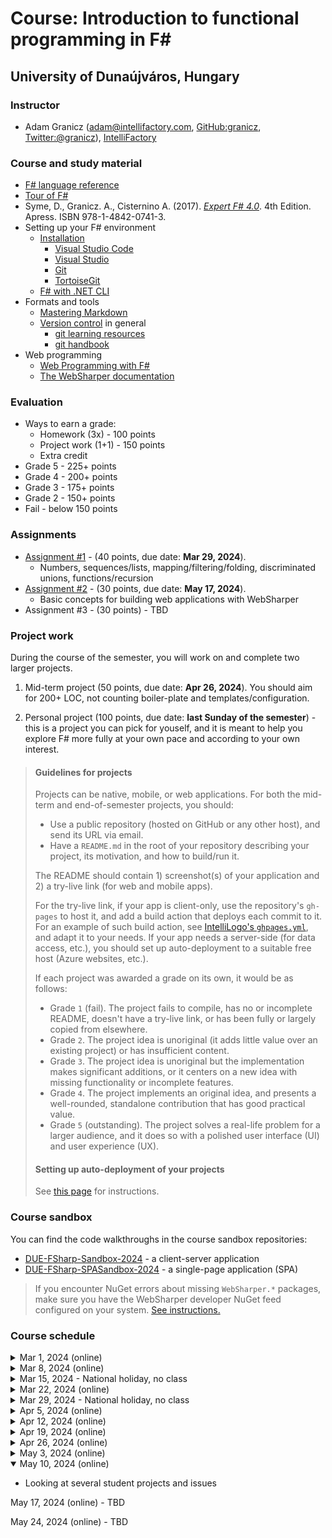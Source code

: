# Course: Introduction to functional programming in F\#

## University of Dunaújváros, Hungary

### Instructor

* Adam Granicz (adam@intellifactory.com, [GitHub:granicz](https://github.com/granicz), [Twitter:@granicz](https://twitter.com/granicz)), [IntelliFactory](https://intellifactory.com)

### Course and study material

* [F# language reference](https://docs.microsoft.com/en-us/dotnet/fsharp/language-reference/)
* [Tour of F#](https://docs.microsoft.com/en-us/dotnet/fsharp/tour)
* Syme, D., Granicz. A., Cisternino A. (2017). *[Expert F# 4.0](https://www.apress.com/gp/book/9781484207413)*. 4th Edition. Apress. ISBN 978-1-4842-0741-3.
* Setting up your F# environment
  * [Installation](https://docs.microsoft.com/en-us/dotnet/fsharp/get-started/install-fsharp)
    * [Visual Studio Code](https://docs.microsoft.com/en-us/dotnet/fsharp/get-started/get-started-vscode)
    * [Visual Studio](https://docs.microsoft.com/en-us/dotnet/fsharp/get-started/get-started-visual-studio)
    * [Git](https://git-scm.com/book/en/v2/Getting-Started-Installing-Git)
    * [TortoiseGit](https://tortoisegit.org/)
  * [F# with .NET CLI](https://docs.microsoft.com/en-us/dotnet/fsharp/get-started/get-started-command-line)
* Formats and tools
  * [Mastering Markdown](https://guides.github.com/features/mastering-markdown/)
  * [Version control](https://en.wikipedia.org/wiki/Version_control) in general
    * [git learning resources](https://try.github.io/)
    * [git handbook](https://guides.github.com/introduction/git-handbook/)
* Web programming
  * [Web Programming with F\#](https://fsharp.org/guides/web/)
  * [The WebSharper documentation](http://developers.websharper.com/)

### Evaluation

* Ways to earn a grade:
  * Homework (3x) - 100 points
  * Project work (1+1) - 150 points
  * Extra credit
* Grade 5 - 225+ points
* Grade 4 - 200+ points
* Grade 3 - 175+ points
* Grade 2 - 150+ points
* Fail - below 150 points

### Assignments

* [Assignment #1](assignment-01.md) - (40 points, due date: **Mar 29, 2024**).
  * Numbers, sequences/lists, mapping/filtering/folding, discriminated unions, functions/recursion
* [Assignment #2](assignment-02.md) - (30 points, due date: **May 17, 2024**).
  * Basic concepts for building web applications with WebSharper
* Assignment #3 - (30 points) - TBD

### Project work

During the course of the semester, you will work on and complete two larger projects.

1. Mid-term project (50 points, due date: **Apr 26, 2024**). You should aim for 200+ LOC, not counting boiler-plate and templates/configuration.

2. Personal project (100 points, due date: **last Sunday of the semester**) - this is a project you can pick for youself, and it is meant to help you explore F# more fully at your own pace and according to your own interest.

> #### Guidelines for projects
> Projects can be native, mobile, or web applications. For both the mid-term and end-of-semester projects, you should:
> * Use a public repository (hosted on GitHub or any other host), and send its URL via email.
> * Have a `README.md` in the root of your repository describing your project, its motivation, and how to build/run it.
>
> The README should contain 1) screenshot(s) of your application and 2) a try-live link (for web and mobile apps).
>
> For the try-live link, if your app is client-only, use the repository's `gh-pages` to host it, and add a build action that deploys each commit to it. For an example of such build action, see [IntelliLogo's `ghpages.yml`](https://github.com/granicz/IntelliLogo/blob/master/.github/workflows/ghpages.yml), and adapt it to your needs. If your app needs a server-side (for data access, etc.), you should set up auto-deployment to a suitable free host (Azure websites, etc.).
>
> If each project was awarded a grade on its own, it would be as follows:
>
> * Grade `1` (fail). The project fails to compile, has no or incomplete README, doesn't have a try-live link, or has been fully or largely copied from elsewhere.
> * Grade `2`. The project idea is unoriginal (it adds little value over an existing project) or has insufficient content.
> * Grade `3`. The project idea is unoriginal but the implementation makes significant additions, or it centers on a new idea with missing functionality or incomplete features.
> * Grade `4`. The project implements an original idea, and presents a well-rounded, standalone contribution that has good practical value.
> * Grade `5` (outstanding). The project solves a real-life problem for a larger audience, and it does so with a polished user interface (UI) and user experience (UX).
>
>#### Setting up auto-deployment of your projects
>
> See [this page](github-pages.md) for instructions.
>
### Course sandbox

You can find the code walkthroughs in the course sandbox repositories:

* [DUE-FSharp-Sandbox-2024](https://github.com/intellifactory/DUE-FSharp-Sandbox-2024) - a client-server application
* [DUE-FSharp-SPASandbox-2024](https://github.com/intellifactory/DUE-FSharp-SPASandbox-2024) - a single-page application (SPA)

> If you encounter NuGet errors about missing `WebSharper.*` packages, make sure you have the WebSharper developer NuGet feed configured on your system. [See instructions.](https://docs.websharper.com/basics/nuget/#configuring-the-websharper-developer-feed)

### Course schedule

<details>
  <summary>Mar 1, 2024 (online)</summary>
  
  * Chapter 2, Chapter 3 - Functional programming
    * Your first F# program - analyzing a string for duplicate words
    * Using F# Interactive (FSI/fsi)
    * Bindings - using `let`, left-hand-side (LHS) is a pattern
    * **Values and immutability**
    * **Types and signatures**
    * **Type inference and type annotations**
    * **Functions calls**
    * Scope
    * Dot-notation
    * Tuples
    * Values and objects
    * Opening namespaces and modules - `open`
    * Values, methods, properties
    * MSDN - F# reference
      * [Basic types](https://docs.microsoft.com/en-us/dotnet/fsharp/language-reference/basic-types)
      * [**Unit type**](https://docs.microsoft.com/en-us/dotnet/fsharp/language-reference/unit-type)
      * [**Tuples**](https://docs.microsoft.com/en-us/dotnet/fsharp/language-reference/tuples)
      * [**Records**](https://docs.microsoft.com/en-us/dotnet/fsharp/language-reference/records)
      * [**Options**](https://docs.microsoft.com/en-us/dotnet/fsharp/language-reference/options)
      * [**Values, immutability**](https://docs.microsoft.com/en-us/dotnet/fsharp/language-reference/values/)
      * [Type inference and automatic generalization](https://docs.microsoft.com/en-us/dotnet/fsharp/language-reference/type-inference)
</details>

<details>
  <summary>Mar 8, 2024 (online)</summary>
  
  * Expert F# 4 - Chapter 3 - Functional programming
    * Basic types and their literals (`bool`, `int`, `float`, `double`, `string`, `unit`)
    * Arithmetic operators, using type annotations to drive overload selection
    * Converting values
    * Basic comparison (`=`, `<>`, `<`, `<=`, `>`, `>=`, `min`, `max`)
    * Strings and their characters
    * **Conditionals**
    * **Recursive functions**
    * **Lists**, **Arrays**
    * **Options**
    * **Pattern matching**
    * **Function values, function composition, first-class functions**
    * MSDN - F# reference
      * [**Discriminated unions**](https://docs.microsoft.com/en-us/dotnet/fsharp/language-reference/discriminated-unions)
      * [**Active patterns**](https://docs.microsoft.com/en-us/dotnet/fsharp/language-reference/active-patterns)
      * [**Namespaces, nested namespaces**](https://docs.microsoft.com/en-us/dotnet/fsharp/language-reference/namespaces)
      * [**Modules, nested modules**](https://docs.microsoft.com/en-us/dotnet/fsharp/language-reference/modules)
      * **Functions, anonymous functions, currying, higher-order functions**
        * https://docs.microsoft.com/en-us/dotnet/fsharp/language-reference/functions/, 
        * https://docs.microsoft.com/en-us/dotnet/fsharp/language-reference/functions/lambda-expressions-the-fun-keyword
        * Recurive, and mutually recursive functions - https://docs.microsoft.com/en-us/dotnet/fsharp/language-reference/functions/recursive-functions-the-rec-keyword
</details>

<details>
  <summary>Mar 15, 2024 - National holiday, no class</summary>
</details>

<details>
  <summary>Mar 22, 2024 (online)</summary>

  * Chapter 4 - Imperative programming
    * **Mutable records**
    * **Mutable let-bindings**
    * **Reference cells**
    * **Arrays, slicing**
    * **.NET collections - lazy vs eager**
    * **Sequences**
    * Chapter 5
      * Exploring some simple type definitions
      * **Understanding generics**
      * Making things generic
      * Reference and value types
    * MSDN - F# reference
      * [**Copy and update record expressions**](https://docs.microsoft.com/en-us/dotnet/fsharp/language-reference/copy-and-update-record-expressions)
      * [**Arrays**](https://docs.microsoft.com/en-us/dotnet/fsharp/language-reference/arrays)
      * [**Exception handling**](https://docs.microsoft.com/en-us/dotnet/fsharp/language-reference/exception-handling/)
      * [**F# collection types**](https://docs.microsoft.com/en-us/dotnet/fsharp/language-reference/fsharp-collection-types)
      * [**Sequences**](https://docs.microsoft.com/en-us/dotnet/fsharp/language-reference/sequences)
      * [**Slices**](https://docs.microsoft.com/en-us/dotnet/fsharp/language-reference/slices)
</details>

<details>
  <summary>Mar 29, 2024 - National holiday, no class</summary>
</details>

<details>
  <summary>Apr 5, 2024 (online)</summary>
  
  >Be sure to follow along the course Sandbox repository (see above)

  * [Asynchronous computations](https://learn.microsoft.com/en-us/dotnet/fsharp/language-reference/async-expressions)
  * Installing [WebSharper project templates](https://docs.websharper.com/basics/templates/)
  * Sitelets - [doc](https://developers.websharper.com/docs/v4.x/fs/sitelets)
    * Routing via endpoint type annotations, endpoint modifiers (`EndPoint`, `Json`, `FormData`)
    * Returning various content types (Text, Json, HTML, error codes, custom responses)
    * Implementing microservices (POST/GET)
  * Client-side programming with WebSharper.UI - [doc](https://developers.websharper.com/docs/v4.x/fs/ui)
    * Reactive variables and views
    * Templating
    * Calling RPCs
  * Example application: [IntelliLogo](https://github.com/granicz/IntelliLogo)
</details>

<details>
  <summary>Apr 12, 2024 (online)</summary>

  * WebSharper.UI templating - see the Sandbox
    * Simple web form to collect user data
    * Client->Server calls (RPC)
</details>

<details>
  <summary>Apr 19, 2024 (online)</summary>

  * WebSharper.UI templating
    * Understanding the difference between `FromDocument` and `Inline` for the client-side templating behavior
  * [WebSharper.Forms](https://github.com/dotnet-websharper/forms) - see the Sandbox
  * [WebSharper.Charting](https://github.com/dotnet-websharper/forms) - see the Sandbox
  * [Active patterns](https://learn.microsoft.com/en-us/dotnet/fsharp/language-reference/active-patterns)
    * Single-case - used for value conversion
    * Multi-case - used for subdiving into a closed set of "shapes"
    * Partial - used to deal with only a partial set of input values -> must return an option 
    * Parameterized partial - using an argument to drive how the returned value is computed 
</details>

<details>
  <summary>Apr 26, 2024 (online)</summary>

  * Adding popups in your WebSharper applications
    * See relevant bits around `LoseChangesReason` in [this commit](https://github.com/granicz/IntelliLogo/commit/7ea5f371f25af8f052a5539e8bf43b4fbb020b40#diff-3ad230a2befab3e4a4dd12f56a1de08f3d4db0345f4c8c1bcb0a81d296d2c534R176)
  * Quick overview of libraries available for data access
  * Hands-on: Plotting functions - see [commit](https://github.com/intellifactory/DUE-FSharp-Sandbox-2024/commit/a98948555b1b7ee638afe81a25f2f61784c4ef1d)
    * WebSharper.Forms to collect data
    * Parsing math formulas with active patterns
    * Evaluating an AST to compute values of formulas
    * Drawing lines on HTML5 Canvas
</details>

<details>
  <summary>May 3, 2024 (online)</summary>

  * Working with the WebSharper SPA template (`websharper-spa`)
    * Converting sitelets to SPAs - see [SPA Sandbox](https://github.com/intellifactory/DUE-FSharp-SPASandbox-2024) for structuring SPAs
    * Switching "pages" in an SPA using client-side routing
    * Setting up auto-deploy with GitHub Actions - see [sample script](https://github.com/intellifactory/DUE-FSharp-SPASandbox-2024/blob/master/.github/workflows/ghpages.yml)
</details>

<details open>
  <summary>May 10, 2024 (online)</summary>

  * Looking at several student projects and issues
</details>

May 17, 2024 (online) - TBD

May 24, 2024 (online) - TBD
